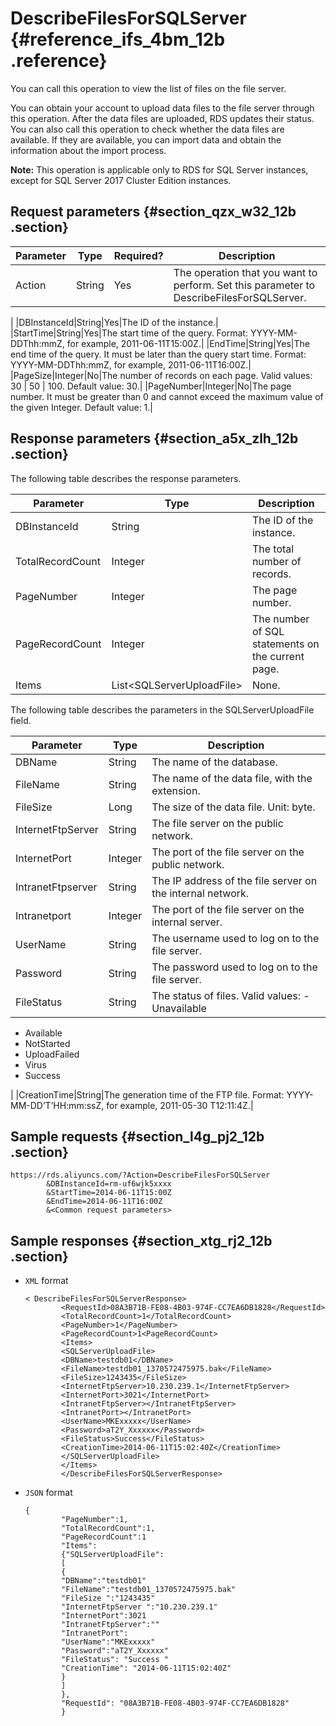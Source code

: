 # DescribeFilesForSQLServer {#reference_ifs_4bm_12b .reference}

You can call this operation to view the list of files on the file server.

You can obtain your account to upload data files to the file server through this operation. After the data files are uploaded, RDS updates their status. You can also call this operation to check whether the data files are available. If they are available, you can import data and obtain the information about the import process.

**Note:** This operation is applicable only to RDS for SQL Server instances, except for SQL Server 2017 Cluster Edition instances.

## Request parameters {#section_qzx_w32_12b .section}

|Parameter|Type|Required?|Description|
|---------|----|---------|-----------|
|Action|String|Yes| The operation that you want to perform. Set this parameter to DescribeFilesForSQLServer.

 |
|DBInstanceId|String|Yes|The ID of the instance.|
|StartTime|String|Yes|The start time of the query. Format: YYYY-MM-DDThh:mmZ, for example, 2011-06-11T15:00Z.|
|EndTime|String|Yes|The end time of the query. It must be later than the query start time. Format: YYYY-MM-DDThh:mmZ, for example, 2011-06-11T16:00Z.|
|PageSize|Integer|No|The number of records on each page. Valid values: 30 | 50 | 100. Default value: 30.|
|PageNumber|Integer|No|The page number. It must be greater than 0 and cannot exceed the maximum value of the given Integer. Default value: 1.|

## Response parameters {#section_a5x_zlh_12b .section}

The following table describes the response parameters.

|Parameter|Type|Description|
|---------|----|-----------|
|DBInstanceId|String|The ID of the instance.|
|TotalRecordCount|Integer|The total number of records.|
|PageNumber|Integer|The page number.|
|PageRecordCount|Integer|The number of SQL statements on the current page.|
|Items|List<SQLServerUploadFile\>|None.|

The following table describes the parameters in the SQLServerUploadFile field.

|Parameter|Type|Description|
|---------|----|-----------|
|DBName|String|The name of the database.|
|FileName|String|The name of the data file, with the extension.|
|FileSize|Long|The size of the data file. Unit: byte.|
|InternetFtpServer|String|The file server on the public network.|
|InternetPort|Integer|The port of the file server on the public network.|
|IntranetFtpserver|String|The IP address of the file server on the internal network.|
|Intranetport|Integer|The port of the file server on the internal server.|
|UserName|String|The username used to log on to the file server.|
|Password|String|The password used to log on to the file server.|
|FileStatus|String|The status of files. Valid values: -   Unavailable
-   Available
-   NotStarted
-   UploadFailed
-   Virus
-   Success

 |
|CreationTime|String|The generation time of the FTP file. Format: YYYY-MM-DD’T’HH:mm:ssZ, for example, 2011-05-30 T12:11:4Z.|

## Sample requests {#section_l4g_pj2_12b .section}

``` {#codeblock_98e_ddo_qm2}
https://rds.aliyuncs.com/?Action=DescribeFilesForSQLServer
        &DBInstanceId=rm-uf6wjk5xxxx
        &StartTime=2014-06-11T15:00Z
        &EndTime=2014-06-11T16:00Z 
        &<Common request parameters>
```

## Sample responses {#section_xtg_rj2_12b .section}

-   `XML` format

    ``` {#codeblock_wla_1er_cgz}
    < DescribeFilesForSQLServerResponse> 
            <RequestId>08A3B71B-FE08-4B03-974F-CC7EA6DB1828</RequestId>
            <TotalRecordCount>1</TotalRecordCount>
            <PageNumber>1</PageNumber>
            <PageRecordCount>1<PageRecordCount>
            <Items>
            <SQLServerUploadFile>
            <DBName>testdb01</DBName>
            <FileName>testdb01_1370572475975.bak</FileName>
            <FileSize>1243435</FileSize>
            <InternetFtpServer>10.230.239.1</InternetFtpServer>
            <InternetPort>3021</InternetPort>
            <IntranetFtpServer></IntranetFtpServer>
            <IntranetPort></IntranetPort>
            <UserName>MKExxxxx</UserName>
            <Password>aT2Y_Xxxxxx</Password>
            <FileStatus>Success</FileStatus>
            <CreationTime>2014-06-11T15:02:40Z</CreationTime>
            </SQLServerUploadFile>
            </Items>
            </DescribeFilesForSQLServerResponse>
    ```

-   `JSON` format

    ``` {#codeblock_3e3_ov2_l32}
    {
            "PageNumber":1,
            "TotalRecordCount":1,
            "PageRecordCount":1
            "Items":
            {"SQLServerUploadFile":
            [
            {
            "DBName":"testdb01"
            "FileName":"testdb01_1370572475975.bak"
            "FileSize ":"1243435"
            "InternetFtpServer ":"10.230.239.1"
            "InternetPort":3021
            "IntranetFtpServer":""
            "IntranetPort":
            "UserName":"MKExxxxx"
            "Password":"aT2Y_Xxxxxx"
            "FileStatus": "Success "
            "CreationTime": "2014-06-11T15:02:40Z"
            } 
            ]
            },
            "RequestId": "08A3B71B-FE08-4B03-974F-CC7EA6DB1828"
            }
    ```



